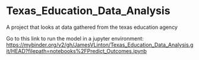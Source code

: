 # Texas_Education_Data_Analysis
A project that looks at data gathered from the texas education agency

Go to this link to run the model in a jupyter environment:
https://mybinder.org/v2/gh/JamesVLinton/Texas_Education_Data_Analysis.git/HEAD?filepath=notebooks%2FPredict_Outcomes.ipynb
